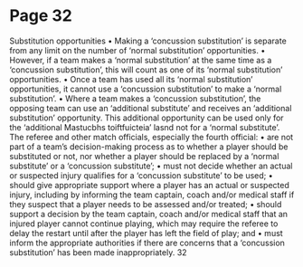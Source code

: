 # Page 32

Substitution opportunities
• Making a ‘concussion substitution’ is separate from any limit on the number
of ‘normal substitution’ opportunities.
• However, if a team makes a ‘normal substitution’ at the same time as a
‘concussion substitution’, this will count as one of its ‘normal substitution’
opportunities.
• Once a team has used all its ‘normal substitution’ opportunities, it cannot use
a ‘concussion substitution’ to make a ‘normal substitution’.
• Where a team makes a ‘concussion substitution’, the opposing team can use
an ‘additional substitute’ and receives an ‘additional substitution’
opportunity. This additional opportunity can be used only for the ‘additional
Mastucbhs toiftfuicteia’ lasnd not for a ‘normal substitute’.
The referee and other match officials, especially the fourth official:
• are not part of a team’s decision-making process as to whether a player
should be substituted or not, nor whether a player should be replaced by a
‘normal substitute’ or a ‘concussion substitute’;
• must not decide whether an actual or suspected injury qualifies for a
‘concussion substitute’ to be used;
• should give appropriate support where a player has an actual or suspected
injury, including by informing the team captain, coach and/or medical staff if
they suspect that a player needs to be assessed and/or treated;
• should support a decision by the team captain, coach and/or medical staff
that an injured player cannot continue playing, which may require the
referee to delay the restart until after the player has left the field of play; and
• must inform the appropriate authorities if there are concerns that a
‘concussion substitution’ has been made inappropriately.
32
